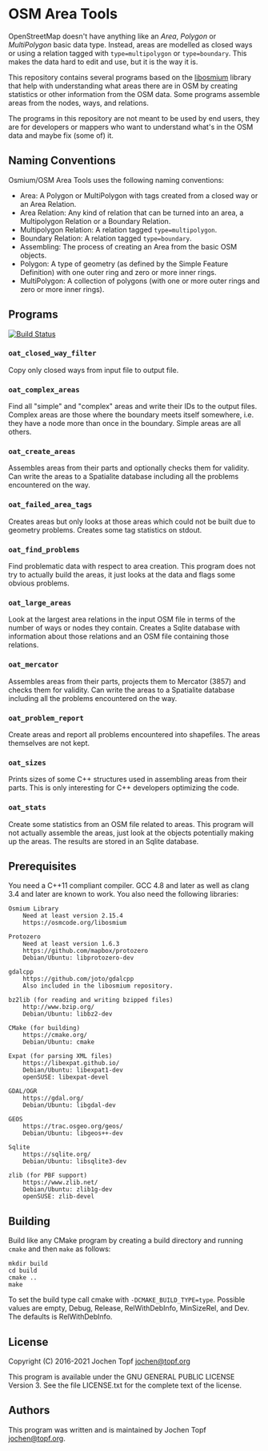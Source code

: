 
# OSM Area Tools

OpenStreetMap doesn't have anything like an *Area*, *Polygon* or *MultiPolygon*
basic data type. Instead, areas are modelled as closed ways or using a relation
tagged with `type=multipolygon` or `type=boundary`. This makes the data hard to
edit and use, but it is the way it is.

This repository contains several programs based on the
[libosmium](https://github.com/osmcode/libsomium) library that help with
understanding what areas there are in OSM by creating statistics or other
information from the OSM data. Some programs assemble areas from the
nodes, ways, and relations.

The programs in this repository are not meant to be used by end users, they are
for developers or mappers who want to understand what's in the OSM data and
maybe fix (some of) it.


## Naming Conventions

Osmium/OSM Area Tools uses the following naming conventions:

* Area: A Polygon or MultiPolygon with tags created from a closed way or
  an Area Relation.
* Area Relation: Any kind of relation that can be turned into an area,
  a Multipolygon Relation or a Boundary Relation.
* Multipolygon Relation: A relation tagged `type=multipolygon`.
* Boundary Relation: A relation tagged `type=boundary`.
* Assembling: The process of creating an Area from the basic OSM objects.
* Polygon: A type of geometry (as defined by the Simple Feature Definition)
  with one outer ring and zero or more inner rings.
* MultiPolygon: A collection of polygons (with one or more outer rings and
  zero or more inner rings).


## Programs

[![Build Status](https://github.com/osmcode/osm-area-tools/workflows/CI/badge.svg?branch=master)](https://github.com/osmcode/osm-area-tools/actions)


### `oat_closed_way_filter`

Copy only closed ways from input file to output file.

### `oat_complex_areas`

Find all "simple" and "complex" areas and write their IDs to the output files.
Complex areas are those where the boundary meets itself somewhere, i.e. they
have a node more than once in the boundary. Simple areas are all others.

### `oat_create_areas`

Assembles areas from their parts and optionally checks them for validity. Can
write the areas to a Spatialite database including all the problems encountered
on the way.

### `oat_failed_area_tags`

Creates areas but only looks at those areas which could not be built due to
geometry problems. Creates some tag statistics on stdout.

### `oat_find_problems`

Find problematic data with respect to area creation. This program does not try
to actually build the areas, it just looks at the data and flags some obvious
problems.

### `oat_large_areas`

Look at the largest area relations in the input OSM file in terms of the number
of ways or nodes they contain. Creates a Sqlite database with information about
those relations and an OSM file containing those relations.

### `oat_mercator`

Assembles areas from their parts, projects them to Mercator (3857) and checks
them for validity. Can write the areas to a Spatialite database including all
the problems encountered on the way.

### `oat_problem_report`

Create areas and report all problems encountered into shapefiles. The areas
themselves are not kept.

### `oat_sizes`

Prints sizes of some C++ structures used in assembling areas from their parts.
This is only interesting for C++ developers optimizing the code.

### `oat_stats`

Create some statistics from an OSM file related to areas. This program will
not actually assemble the areas, just look at the objects potentially making
up the areas. The results are stored in an Sqlite database.


## Prerequisites

You need a C++11 compliant compiler. GCC 4.8 and later as well as clang 3.4 and
later are known to work. You also need the following libraries:

    Osmium Library
        Need at least version 2.15.4
        https://osmcode.org/libosmium

    Protozero
        Need at least version 1.6.3
        https://github.com/mapbox/protozero
        Debian/Ubuntu: libprotozero-dev

    gdalcpp
        https://github.com/joto/gdalcpp
        Also included in the libosmium repository.

    bz2lib (for reading and writing bzipped files)
        http://www.bzip.org/
        Debian/Ubuntu: libbz2-dev

    CMake (for building)
        https://cmake.org/
        Debian/Ubuntu: cmake

    Expat (for parsing XML files)
        https://libexpat.github.io/
        Debian/Ubuntu: libexpat1-dev
        openSUSE: libexpat-devel

    GDAL/OGR
        https://gdal.org/
        Debian/Ubuntu: libgdal-dev

    GEOS
        https://trac.osgeo.org/geos/
        Debian/Ubuntu: libgeos++-dev

    Sqlite
        https://sqlite.org/
        Debian/Ubuntu: libsqlite3-dev

    zlib (for PBF support)
        https://www.zlib.net/
        Debian/Ubuntu: zlib1g-dev
        openSUSE: zlib-devel


## Building

Build like any CMake program by creating a build directory and running `cmake`
and then `make` as follows:

    mkdir build
    cd build
    cmake ..
    make

To set the build type call cmake with `-DCMAKE_BUILD_TYPE=type`. Possible
values are empty, Debug, Release, RelWithDebInfo, MinSizeRel, and Dev. The
defaults is RelWithDebInfo.


## License

Copyright (C) 2016-2021  Jochen Topf <jochen@topf.org>

This program is available under the GNU GENERAL PUBLIC LICENSE Version 3.
See the file LICENSE.txt for the complete text of the license.


## Authors

This program was written and is maintained by Jochen Topf <jochen@topf.org>.


